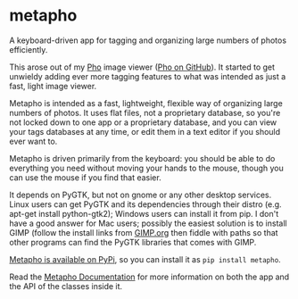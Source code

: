 metapho
=======

A keyboard-driven app for tagging and organizing large numbers of photos efficiently.

This arose out of my [Pho](http://shallowsky.com/software/pho/)
image viewer ([Pho on GitHub](https://github.com/akkana/pho)).
It started to get unwieldy adding ever more tagging features to what
was intended as just a fast, light image viewer.

Metapho is intended as a fast, lightweight, flexible way of organizing
large numbers of photos. It uses flat files, not a proprietary database,
so you're not locked down to one app or a proprietary database,
and you can view your tags databases at any time, or edit them in a
text editor if you should ever want to.

Metapho is driven primarily from the keyboard: you should be able to do
everything you need without moving your hands to the mouse, though
you can use the mouse if you find that easier.

It depends on PyGTK, but not on gnome or any other desktop services.
Linux users can get PyGTK and its dependencies through their distro
(e.g. apt-get install python-gtk2); Windows users can install it from pip.
I don't have a good answer for Mac users;
possibly the easiest solution is to install GIMP (follow the install
links from [GIMP.org](https://gimp.org) then fiddle with paths
so that other programs can find the PyGTK libraries that comes with GIMP.

[Metapho is available on PyPi](https://pypi.python.org/pypi/metapho/),
so you can install it as `pip install metapho`.

Read the [Metapho Documentation](http://pythonhosted.org/metapho/)
for more information on both the app and the API of the classes
inside it.
